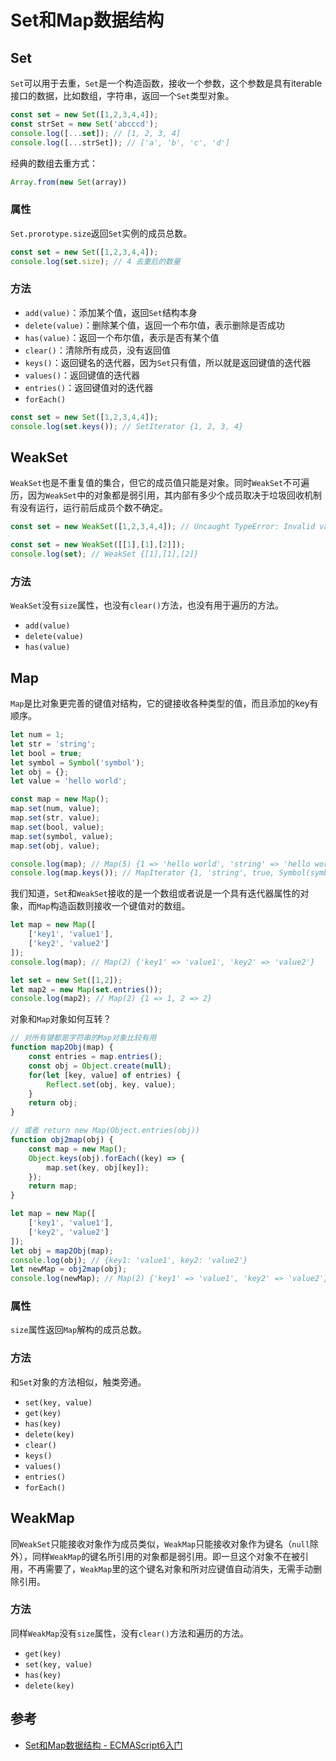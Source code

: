 # Set和Map数据结构

## Set
`Set`可以用于去重，`Set`是一个构造函数，接收一个参数，这个参数是具有iterable接口的数据，比如数组，字符串，返回一个`Set`类型对象。
```javascript
const set = new Set([1,2,3,4,4]);
const strSet = new Set('abcccd');
console.log([...set]); // [1, 2, 3, 4]
console.log([...strSet]); // ['a', 'b', 'c', 'd']
```

经典的数组去重方式：
```javascript
Array.from(new Set(array))
```

### 属性
`Set.prorotype.size`返回`Set`实例的成员总数。
```javascript
const set = new Set([1,2,3,4,4]);
console.log(set.size); // 4 去重后的数量
```

### 方法
* `add(value)`：添加某个值，返回`Set`结构本身
* `delete(value)`：删除某个值，返回一个布尔值，表示删除是否成功
* `has(value)`：返回一个布尔值，表示是否有某个值
* `clear()`：清除所有成员，没有返回值
* `keys()`：返回键名的迭代器，因为`Set`只有值，所以就是返回键值的迭代器
* `values()`：返回键值的迭代器
* `entries()`：返回键值对的迭代器
* `forEach()`

```javascript
const set = new Set([1,2,3,4,4]);
console.log(set.keys()); // SetIterator {1, 2, 3, 4}
```

## WeakSet
`WeakSet`也是不重复值的集合，但它的成员值只能是对象。同时`WeakSet`不可遍历，因为`WeakSet`中的对象都是弱引用，其内部有多少个成员取决于垃圾回收机制有没有运行，运行前后成员个数不确定。

```javascript
const set = new WeakSet([1,2,3,4,4]); // Uncaught TypeError: Invalid value used in weak set

const set = new WeakSet([[1],[1],[2]]);
console.log(set); // WeakSet {[1],[1],[2]}
```

### 方法
`WeakSet`没有`size`属性，也没有`clear()`方法，也没有用于遍历的方法。
* `add(value)`
* `delete(value)`
* `has(value)`

## Map
`Map`是比对象更完善的键值对结构，它的键接收各种类型的值，而且添加的key有顺序。
```javascript
let num = 1;
let str = 'string';
let bool = true;
let symbol = Symbol('symbol');
let obj = {};
let value = 'hello world';

const map = new Map();
map.set(num, value);
map.set(str, value);
map.set(bool, value);
map.set(symbol, value);
map.set(obj, value);

console.log(map); // Map(5) {1 => 'hello world', 'string' => 'hello world', true => 'hello world', Symbol(symbol) => 'hello world', {…} => 'hello world'}
console.log(map.keys()); // MapIterator {1, 'string', true, Symbol(symbol), {…}}
```

我们知道，`Set`和`WeakSet`接收的是一个数组或者说是一个具有迭代器属性的对象，而`Map`构造函数则接收一个键值对的数组。
```javascript
let map = new Map([
    ['key1', 'value1'],
    ['key2', 'value2']
]);
console.log(map); // Map(2) {'key1' => 'value1', 'key2' => 'value2'}

let set = new Set([1,2]);
let map2 = new Map(set.entries());
console.log(map2); // Map(2) {1 => 1, 2 => 2}
```

对象和`Map`对象如何互转？
```javascript
// 对所有键都是字符串的Map对象比较有用
function map2Obj(map) {
    const entries = map.entries();
    const obj = Object.create(null);
    for(let [key, value] of entries) {
        Reflect.set(obj, key, value);
    }
    return obj;
}

// 或者 return new Map(Object.entries(obj))
function obj2map(obj) {
    const map = new Map();
    Object.keys(obj).forEach((key) => {
        map.set(key, obj[key]);
    });
    return map;
}

let map = new Map([
    ['key1', 'value1'],
    ['key2', 'value2']
]);
let obj = map2Obj(map);
console.log(obj); // {key1: 'value1', key2: 'value2'}
let newMap = obj2map(obj);
console.log(newMap); // Map(2) {'key1' => 'value1', 'key2' => 'value2'}
```

### 属性
`size`属性返回`Map`解构的成员总数。

### 方法
和`Set`对象的方法相似，触类旁通。
* `set(key, value)`
* `get(key)`
* `has(key)`
* `delete(key)`
* `clear()`
* `keys()`
* `values()`
* `entries()`
* `forEach()`

## WeakMap
同`WeakSet`只能接收对象作为成员类似，`WeakMap`只能接收对象作为键名（`null`除外），同样`WeakMap`的键名所引用的对象都是弱引用。即一旦这个对象不在被引用，不再需要了，`WeakMap`里的这个键名对象和所对应键值自动消失，无需手动删除引用。

### 方法
同样`WeakMap`没有`size`属性，没有`clear()`方法和遍历的方法。
* `get(key)`
* `set(key, value)`
* `has(key)`
* `delete(key)`

## 参考
* [Set和Map数据结构 - ECMAScript6入门](https://es6.ruanyifeng.com/#docs/set-map)